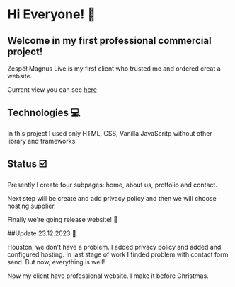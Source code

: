 # Hi Everyone! :wave:

## Welcome in my first professional commercial project!


Zespół Magnus Live is my first client who trusted me and ordered creat a website.

Current view you can see [here](https://zespolmagnuslive.pl/)

## Technologies :computer:

In this project I used only HTML, CSS, Vanilla JavaScritp without other library and frameworks.

## Status :ballot_box_with_check:

Presently I create four subpages: home, about us, protfolio and contact.

Next step will be create and add privacy policy and then we will choose hosting supplier.

Finally we're going release website! :rocket:


##Update 23.12.2023 :christmas_tree:

Houston, we don't have a problem. 
I added privacy policy and added and configured hosting. In last stage of work I finded problem with contact form send. But now, everything is well! 

Now my client have professional website. I make it before Christmas.